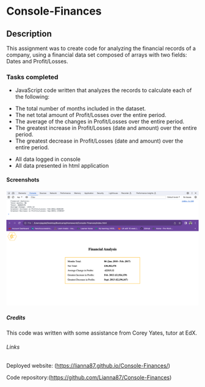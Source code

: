 # Console-Finances

## Description

This assignment was to create code for analyzing the financial records of a company, using a financial data set composed of arrays with two fields: Dates and Profit/Losses.


### Tasks completed

* JavaScript code written that analyzes the records to calculate each of the following:
- The total number of months included in the dataset.
- The net total amount of Profit/Losses over the entire period.
- The average of the changes in Profit/Losses over the entire period.
- The greatest increase in Profit/Losses (date and amount) over the entire period.
- The greatest decrease in Profit/Losses (date and amount) over the entire period.
* All data logged in console
* All data presented in html application


#### Screenshots

![Console Finance image 1](assets/images/Screenshot1-console.png)
![Console Finance image 2](assets/images/Screenshot2-app.png)


##### Credits

This code was written with some assistance from Corey Yates, tutor at EdX.


###### Links

Deployed website: (https://lianna87.github.io/Console-Finances/)

Code repository:(https://github.com/Lianna87/Console-Finances)



